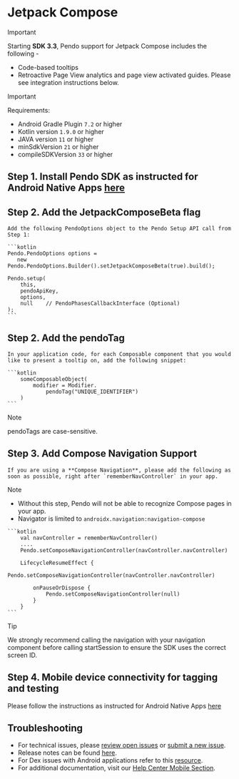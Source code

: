 # Jetpack Compose 

>[!IMPORTANT]
>Starting **SDK 3.3**, Pendo support for Jetpack Compose includes the following -
>- Code-based tooltips
>- Retroactive Page View analytics and page view activated guides. Please see integration instructions below.

>[!IMPORTANT]
>Requirements:
>- Android Gradle Plugin `7.2` or higher
>- Kotlin version `1.9.0` or higher
>- JAVA version `11` or higher
>- minSdkVersion `21` or higher
>- compileSDKVersion `33` or higher


## Step 1. Install Pendo SDK as instructed for Android Native Apps [here](https://github.com/pendo-io/pendo-mobile-sdk/blob/master/android/pnddocs/native-android.md)

## Step 2. Add the JetpackComposeBeta flag
    
    Add the following PendoOptions object to the Pendo Setup API call from Step 1:

    ```kotlin
    Pendo.PendoOptions options =
       new Pendo.PendoOptions.Builder().setJetpackComposeBeta(true).build();

    Pendo.setup(
        this,
        pendoApiKey,
        options,
        null    // PendoPhasesCallbackInterface (Optional)
    ); 
    ```

## Step 2. Add the pendoTag

    In your application code, for each Composable component that you would like to present a tooltip on, add the following snippet:

    ```kotlin
        someComposableObject(
            modifier = Modifier.
                pendoTag("UNIQUE_IDENTIFIER")
        )
    ```

>[!NOTE]
>pendoTags are case-sensitive. 

## Step 3. Add Compose Navigation Support
    If you are using a **Compose Navigation**, please add the following as soon as possible, right after `rememberNavController` in your app.


>[!NOTE]
>- Without this step, Pendo will not be able to recognize Compose pages in your app.
>- Navigator is limited to `androidx.navigation:navigation-compose`


    ```kotlin
        val navController = rememberNavController()
        .... 
        Pendo.setComposeNavigationController(navController.navController)

        LifecycleResumeEffect {
            Pendo.setComposeNavigationController(navController.navController)

            onPauseOrDispose {
                Pendo.setComposeNavigationController(null)
            }
        }
    ```
>[!Tip]
>We strongly recommend calling the navigation with your navigation component before calling startSession to ensure the SDK uses the correct screen ID.

## Step 4. Mobile device connectivity for tagging and testing
Please follow the instructions as instructed for Android Native Apps [here](https://github.com/pendo-io/pendo-mobile-sdk/blob/master/android/pnddocs/native-android.md)


## Troubleshooting

- For technical issues, please [review open issues](https://github.com/pendo-io/pendo-mobile-sdk/issues) or [submit a new issue](https://github.com/pendo-io/pendo-mobile-sdk/issues).
- Release notes can be found [here](https://developers.pendo.io/category/mobile-sdk/).
- For Dex issues with Android applications refer to this [resource](https://developer.android.com/studio/build/multidex).
- For additional documentation, visit our [Help Center Mobile Section](https://support.pendo.io/hc/en-us/categories/23324531103771-Mobile-implementation).